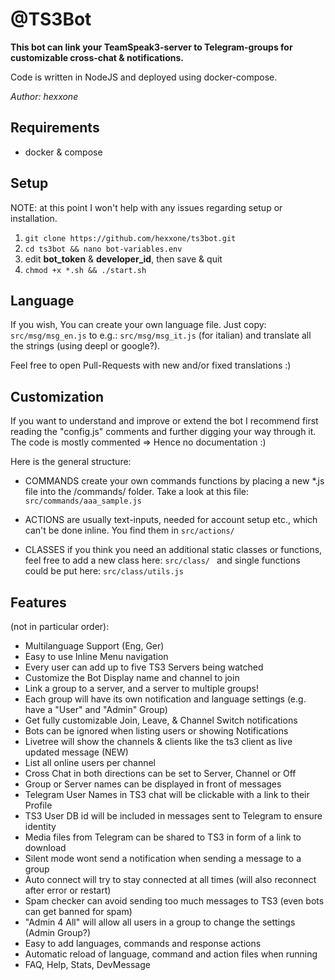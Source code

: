 # @TS3Bot

**This bot can link your TeamSpeak3-server to Telegram-groups for customizable cross-chat & notifications.**

Code is written in NodeJS and deployed using docker-compose.

*Author: hexxone*

## Requirements

- docker & compose

## Setup

NOTE: at this point I won't help with any issues regarding setup or installation.

1. `git clone https://github.com/hexxone/ts3bot.git`
2. `cd ts3bot && nano bot-variables.env`
3. edit **bot_token** & **developer_id**, then save & quit
4. `chmod +x *.sh && ./start.sh`

## Language

If you wish, You can create your own language file.
Just copy: `src/msg/msg_en.js`  to e.g.:   `src/msg/msg_it.js` (for italian)
and translate all the strings (using deepl or google?).

Feel free to open Pull-Requests with new and/or fixed translations :)

## Customization

If you want to understand and improve or extend the bot I recommend first reading the "config.js" comments and further digging your way through it.
The code is mostly commented => Hence no documentation :)

Here is the general structure:

- COMMANDS
create your own commands functions by placing a new *.js
file into the /commands/ folder. Take a look at this file: `src/commands/aaa_sample.js`

- ACTIONS
are usually text-inputs, needed for account setup etc., which can't be done inline.
You find them in `src/actions/`
	
- CLASSES
if you think you need an additional static classes or functions,
feel free to add a new class here: `src/class/ `
and single functions could be put here: `src/class/utils.js`

## Features

(not in particular order):
- Multilanguage Support (Eng, Ger)
- Easy to use Inline Menu navigation
- Every user can add up to five TS3 Servers being watched
- Customize the Bot Display name and channel to join
- Link a group to a server, and a server to multiple groups!
- Each group will have its own notification and language settings (e.g. have a "User" and "Admin" Group)
- Get fully customizable Join, Leave, & Channel Switch notifications
- Bots can be ignored when listing users or showing Notifications
- Livetree will show the channels & clients like the ts3 client as live updated message (NEW)
- List all online users per channel
- Cross Chat in both directions can be set to Server, Channel or Off
- Group or Server names can be displayed in front of messages
- Telegram User Names in TS3 chat will be clickable with a link to their Profile
- TS3 User DB id will be included in messages sent to Telegram to ensure identity
- Media files from Telegram can be shared to TS3 in form of a link to download
- Silent mode wont send a notification when sending a message to a group
- Auto connect will try to stay connected at all times (will also reconnect after error or restart)
- Spam checker can avoid sending too much messages to TS3 (even bots can get banned for spam)
- "Admin 4 All" will allow all users in a group to change the settings (Admin Group?)
- Easy to add languages, commands and response actions
- Automatic reload of language, command and action files when running
- FAQ, Help, Stats, DevMessage
